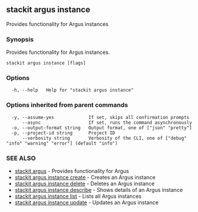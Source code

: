 ## stackit argus instance

Provides functionality for Argus instances

### Synopsis

Provides functionality for Argus instances.

```
stackit argus instance [flags]
```

### Options

```
  -h, --help   Help for "stackit argus instance"
```

### Options inherited from parent commands

```
  -y, --assume-yes             If set, skips all confirmation prompts
      --async                  If set, runs the command asynchronously
  -o, --output-format string   Output format, one of ["json" "pretty"]
  -p, --project-id string      Project ID
      --verbosity string       Verbosity of the CLI, one of ["debug" "info" "warning" "error"] (default "info")
```

### SEE ALSO

* [stackit argus](./stackit_argus.md)	 - Provides functionality for Argus
* [stackit argus instance create](./stackit_argus_instance_create.md)	 - Creates an Argus instance
* [stackit argus instance delete](./stackit_argus_instance_delete.md)	 - Deletes an Argus instance
* [stackit argus instance describe](./stackit_argus_instance_describe.md)	 - Shows details of an Argus instance
* [stackit argus instance list](./stackit_argus_instance_list.md)	 - Lists all Argus instances
* [stackit argus instance update](./stackit_argus_instance_update.md)	 - Updates an Argus instance

